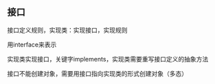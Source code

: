 ## 接口
接口定义规则，实现类：实现接口，实现规则

用interface来表示

实现类实现接口，关键字implements，实现类需要重写接口定义的抽象方法

接口不能创建对象，需要用接口指向实现类的形式创建对象（多态）

